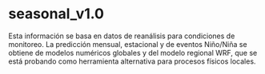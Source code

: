 # seasonal_v1.0
Esta información se basa en datos de reanálisis para condiciones de monitoreo. La predicción mensual, estacional y de eventos Niño/Niña se obtiene de modelos numéricos globales y del modelo regional WRF, que se está probando como herramienta alternativa para procesos físicos locales.
